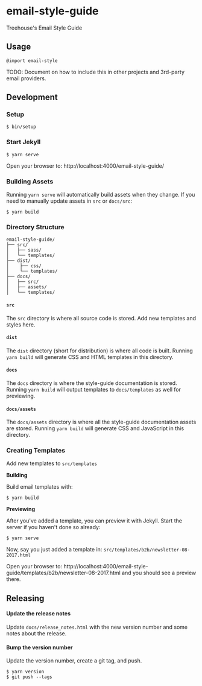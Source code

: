 # email-style-guide
Treehouse's Email Style Guide

## Usage

```
@import email-style
```

TODO: Document on how to include this in other projects and 3rd-party email providers.

## Development

### Setup

```
$ bin/setup
```

### Start Jekyll

```
$ yarn serve
```

Open your browser to: http://localhost:4000/email-style-guide/

### Building Assets

Running `yarn serve` will automatically build assets when they change.  If you need to manually update assets in `src` or `docs/src`:

```
$ yarn build
```

### Directory Structure

```
email-style-guide/
├── src/
│   ├── sass/
│   └── templates/
├── dist/
│    ├── css/
│    └── templates/
├── docs/
│   ├── src/
│   ├── assets/
│   └── templates/
```

#### `src`

The `src` directory is where all source code is stored. Add new templates and styles here.

#### `dist`

The `dist` directory (short for distribution) is where all code is built. Running `yarn build` will generate CSS and HTML templates in this directory.

#### `docs`

The `docs` directory is where the style-guide documentation is stored.  Running `yarn build` will output templates to `docs/templates` as well for previewing.

#### `docs/assets`

The `docs/assets` directory is where all the style-guide documentation assets are stored.  Running `yarn build` will generate CSS and JavaScript in this directory.

### Creating Templates

Add new templates to `src/templates`

**Building**

Build email templates with:

```
$ yarn build
```

**Previewing**

After you've added a template, you can preview it with Jekyll. Start the server if you haven't done so already:

```
$ yarn serve
```

Now, say you just added a template in: `src/templates/b2b/newsletter-08-2017.html`

Open your browser to: http://localhost:4000/email-style-guide/templates/b2b/newsletter-08-2017.html and you should see a preview there.

## Releasing

#### Update the release notes

Update `docs/release_notes.html` with the new version number and some notes about the release.

#### Bump the version number

Update the version number, create a git tag, and push.

```
$ yarn version
$ git push --tags
```

